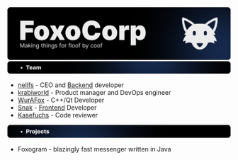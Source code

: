 <img src="title.png" alt="Foxogram Floof.">
<img src="team.png" alt="Foxogram Team">

- [nelifs](https://github.com/nelifs) - CEO and [Backend](https://github.com/Foxocorp/foxogram-backend) developer
- [krabiworld](https://github.com/krabiworld) - Product manager and DevOps engineer
- [WurAFox](https://github.com/WurAFox) - C++/Qt Developer
- [Snak](https://github.com/SnakOleg) - [Frontend](https://github.com/Foxocorp/foxogram-frontend) Developer
- [Kasefuchs](https://github.com/kasefuchs) - Code reviewer

<img src="projects.png" alt="Foxogram Projects">

- Foxogram - blazingly fast messenger written in Java

